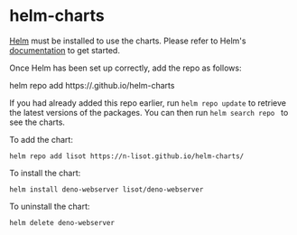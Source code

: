 # helm-charts
[Helm](https://helm.sh) must be installed to use the charts.  Please refer to
Helm's [documentation](https://helm.sh/docs) to get started.

Once Helm has been set up correctly, add the repo as follows:

helm repo add  https://.github.io/helm-charts

If you had already added this repo earlier, run `helm repo update` to retrieve
the latest versions of the packages.  You can then run `helm search repo
` to see the charts.

To add the  chart:

    helm repo add lisot https://n-lisot.github.io/helm-charts/

To install the  chart:

    helm install deno-webserver lisot/deno-webserver

To uninstall the chart:

    helm delete deno-webserver
